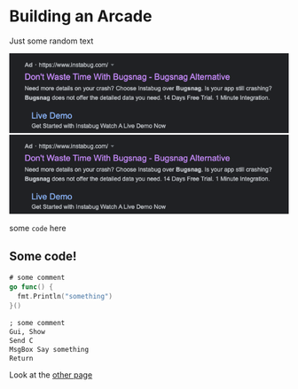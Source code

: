 <!--
published: true
path: building-an-arcade
-->
# Building an Arcade

Just some random text

<div class="double images">
  <img src="../images/bugsnag-slander.png" />
  <img src="https://raw.githubusercontent.com/wamphlett/test-blog/master/ultracade/bugsnag-slander.png" />
</div>

some `code` here

## Some code!

```go
# some comment
go func() {
  fmt.Println("something")
}()
```


```ahk
; some comment
Gui, Show
Send C
MsgBox Say something
Return
```

Look at the [other page](./LEDBlinkey.md)
